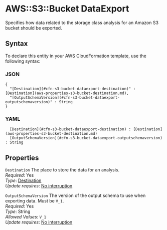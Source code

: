 # AWS::S3::Bucket DataExport<a name="aws-properties-s3-bucket-dataexport"></a>

Specifies how data related to the storage class analysis for an Amazon S3 bucket should be exported\.

## Syntax<a name="aws-properties-s3-bucket-dataexport-syntax"></a>

To declare this entity in your AWS CloudFormation template, use the following syntax:

### JSON<a name="aws-properties-s3-bucket-dataexport-syntax.json"></a>

```
{
  "[Destination](#cfn-s3-bucket-dataexport-destination)" : [Destination](aws-properties-s3-bucket-destination.md),
  "[OutputSchemaVersion](#cfn-s3-bucket-dataexport-outputschemaversion)" : String
}
```

### YAML<a name="aws-properties-s3-bucket-dataexport-syntax.yaml"></a>

```
﻿  [Destination](#cfn-s3-bucket-dataexport-destination) : [Destination](aws-properties-s3-bucket-destination.md)
﻿  [OutputSchemaVersion](#cfn-s3-bucket-dataexport-outputschemaversion) : String
```

## Properties<a name="aws-properties-s3-bucket-dataexport-properties"></a>

`Destination`  <a name="cfn-s3-bucket-dataexport-destination"></a>
The place to store the data for an analysis\.  
*Required*: Yes  
*Type*: [Destination](aws-properties-s3-bucket-destination.md)  
*Update requires*: [No interruption](https://docs.aws.amazon.com/AWSCloudFormation/latest/UserGuide/using-cfn-updating-stacks-update-behaviors.html#update-no-interrupt)

`OutputSchemaVersion`  <a name="cfn-s3-bucket-dataexport-outputschemaversion"></a>
The version of the output schema to use when exporting data\. Must be `V_1`\.  
*Required*: Yes  
*Type*: String  
*Allowed Values*: `V_1`  
*Update requires*: [No interruption](https://docs.aws.amazon.com/AWSCloudFormation/latest/UserGuide/using-cfn-updating-stacks-update-behaviors.html#update-no-interrupt)